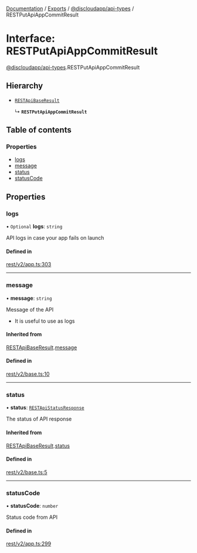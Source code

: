 [Documentation](../README.md) / [Exports](../modules.md) / [@discloudapp/api-types](../modules/discloudapp_api_types.md) / RESTPutApiAppCommitResult

# Interface: RESTPutApiAppCommitResult

[@discloudapp/api-types](../modules/discloudapp_api_types.md).RESTPutApiAppCommitResult

## Hierarchy

- [`RESTApiBaseResult`](discloudapp_api_types.RESTApiBaseResult.md)

  ↳ **`RESTPutApiAppCommitResult`**

## Table of contents

### Properties

- [logs](discloudapp_api_types.RESTPutApiAppCommitResult.md#logs)
- [message](discloudapp_api_types.RESTPutApiAppCommitResult.md#message)
- [status](discloudapp_api_types.RESTPutApiAppCommitResult.md#status)
- [statusCode](discloudapp_api_types.RESTPutApiAppCommitResult.md#statuscode)

## Properties

### logs

• `Optional` **logs**: `string`

API logs in case your app fails on launch

#### Defined in

[rest/v2/app.ts:303](https://github.com/discloud/discloud.app/blob/99d4db4/packages/api-types/rest/v2/app.ts#L303)

___

### message

• **message**: `string`

Message of the API
- It is useful to use as logs

#### Inherited from

[RESTApiBaseResult](discloudapp_api_types.RESTApiBaseResult.md).[message](discloudapp_api_types.RESTApiBaseResult.md#message)

#### Defined in

[rest/v2/base.ts:10](https://github.com/discloud/discloud.app/blob/99d4db4/packages/api-types/rest/v2/base.ts#L10)

___

### status

• **status**: [`RESTApiStatusResponse`](../modules/discloudapp_api_types.md#restapistatusresponse)

The status of API response

#### Inherited from

[RESTApiBaseResult](discloudapp_api_types.RESTApiBaseResult.md).[status](discloudapp_api_types.RESTApiBaseResult.md#status)

#### Defined in

[rest/v2/base.ts:5](https://github.com/discloud/discloud.app/blob/99d4db4/packages/api-types/rest/v2/base.ts#L5)

___

### statusCode

• **statusCode**: `number`

Status code from API

#### Defined in

[rest/v2/app.ts:299](https://github.com/discloud/discloud.app/blob/99d4db4/packages/api-types/rest/v2/app.ts#L299)
